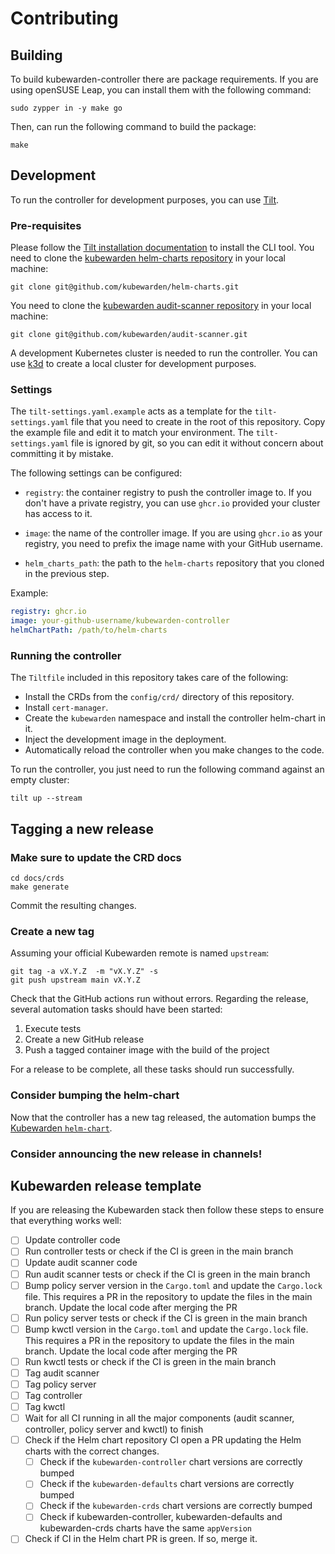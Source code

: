 # Contributing

## Building

To build kubewarden-controller there are package requirements. If you are using
openSUSE Leap, you can install them with the following command:

```console
sudo zypper in -y make go
```

Then, can run the following command to build the package:

```console
make
```

## Development

To run the controller for development purposes, you can use [Tilt](https://tilt.dev/).

### Pre-requisites

Please follow the [Tilt installation
documentation](https://docs.tilt.dev/install.html) to install the CLI tool. You
need to clone the [kubewarden helm-charts
repository](https://github.com/kubewarden/helm-charts) in your local machine:

```console
git clone git@github.com/kubewarden/helm-charts.git
```

You need to clone the [kubewarden audit-scanner repository](https://github.com/kubewarden/audit-scanner) in your local machine:

```console
git clone git@github.com/kubewarden/audit-scanner.git
```

A development Kubernetes cluster is needed to run the controller.
You can use [k3d](https://k3d.io/) to create a local cluster for development purposes.

### Settings

The `tilt-settings.yaml.example` acts as a template for the `tilt-settings.yaml`
file that you need to create in the root of this repository.  Copy the example
file and edit it to match your environment.  The `tilt-settings.yaml` file is
ignored by git, so you can edit it without concern about committing it by
mistake.

The following settings can be configured:

- `registry`: the container registry to push the controller image to. If you
don't have a private registry, you can use `ghcr.io` provided your cluster has
access to it.

- `image`: the name of the controller image. If you are using `ghcr.io` as your
registry, you need to prefix the image name with your GitHub username.

- `helm_charts_path`: the path to the `helm-charts` repository that you cloned
in the previous step.

Example:

```yaml
registry: ghcr.io
image: your-github-username/kubewarden-controller
helmChartPath: /path/to/helm-charts
```

### Running the controller

The `Tiltfile` included in this repository takes care of the following:

- Install the CRDs from the `config/crd/` directory of this repository.
- Install `cert-manager`.
- Create the `kubewarden` namespace and install the controller helm-chart in it.
- Inject the development image in the deployment.
- Automatically reload the controller when you make changes to the code.

To run the controller, you just need to run the following command against an
empty cluster:

```console
tilt up --stream
```

## Tagging a new release

### Make sure to update the CRD docs

```console
cd docs/crds
make generate
```

Commit the resulting changes.

### Create a new tag

Assuming your official Kubewarden remote is named `upstream`:

```console
git tag -a vX.Y.Z  -m "vX.Y.Z" -s
git push upstream main vX.Y.Z
```

Check that the GitHub actions run without
errors. Regarding the release, several automation tasks should
have been started:

1. Execute tests
1. Create a new GitHub release
1. Push a tagged container image with the build of the project

For a release to be complete, all these tasks should
run successfully.

### Consider bumping the helm-chart

Now that the controller has a new tag released, the automation bumps the
[Kubewarden
`helm-chart`](https://github.com/kubewarden/helm-charts/tree/main/charts/kubewarden-controller).

### Consider announcing the new release in channels!

## Kubewarden release template

If you are releasing the Kubewarden stack then follow these steps to ensure that
everything works well:

- [ ] Update controller code
- [ ] Run controller tests or check if the CI is green in the main branch
- [ ] Update audit scanner code
- [ ] Run audit scanner tests or check if the CI is green in the main branch
- [ ] Bump policy server version in the `Cargo.toml` and update the `Cargo.lock`
file. This requires a PR in the repository to update the files in the main
branch. Update the local code after merging the PR
- [ ] Run policy server tests or check if the CI is green in the main branch
- [ ] Bump kwctl version in the `Cargo.toml` and update the `Cargo.lock` file.
This requires a PR in the repository to update the files in the main branch.
Update the local code after merging the PR
- [ ] Run kwctl tests or check if the CI is green in the main branch
- [ ] Tag audit scanner
- [ ] Tag policy server
- [ ] Tag controller
- [ ] Tag kwctl
- [ ] Wait for all CI running in all the major components (audit scanner,
controller, policy server and kwctl) to finish
- [ ] Check if the Helm chart repository CI open a PR updating the Helm charts
with the correct changes.
  - [ ] Check if the `kubewarden-controller` chart versions are correctly bumped
  - [ ] Check if the `kubewarden-defaults` chart versions are correctly bumped
  - [ ] Check if the `kubewarden-crds` chart versions are correctly bumped
  - [ ] Check if kubewarden-controller, kubewarden-defaults and kubewarden-crds
  charts have the same `appVersion`
- [ ] Check if CI in the Helm chart PR is green. If so, merge it.
